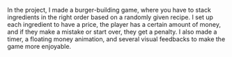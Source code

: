 In the project, I made a burger-building game, where you have to stack ingredients in the right order based on a randomly given recipe. I set up each ingredient to have a price, the player has a certain amount of money, and if they make a mistake or start over, they get a penalty. I also made a timer, a floating money animation, and several visual feedbacks to make the game more enjoyable.
